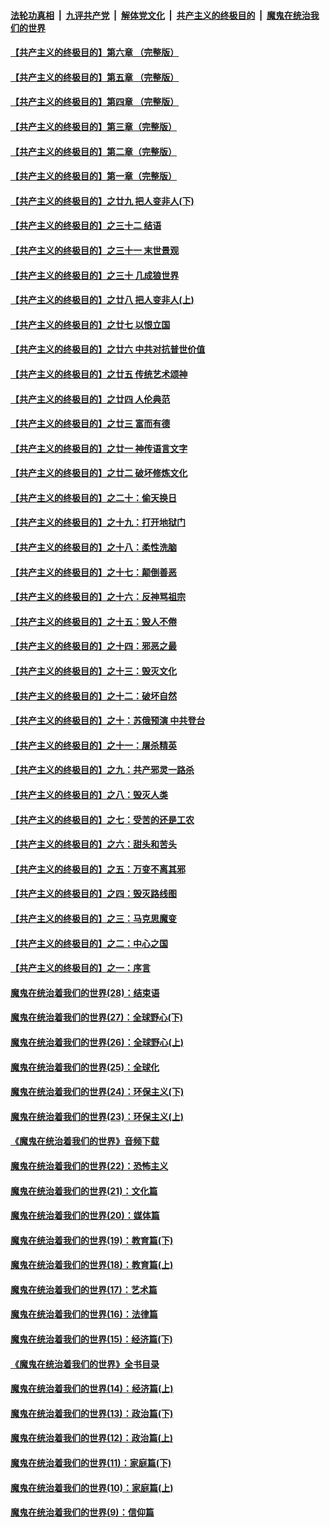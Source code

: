 ####  [法轮功真相](../../../../basic/blob/master/README.md?t=01212252) &nbsp;|&nbsp; [九评共产党](../../../../9ping.md/blob/master/README.md?t=01212252) &nbsp;|&nbsp; [解体党文化](../../../../jtdwh.md/blob/master/README.md?t=01212252)  &nbsp;|&nbsp; [共产主义的终极目的](../../../../gczydzjmd.md/blob/master/README.md?t=01212252) &nbsp;|&nbsp; [魔鬼在统治我们的世界](../../../../mgztzwmdsj.md/blob/master/README.md?t=01212252) 

#### [【共产主义的终极目的】第六章 （完整版）](../pages/nsc422/n11428913.md?t=01212252) 

#### [【共产主义的终极目的】第五章 （完整版）](../pages/nsc422/n11428912.md?t=01212252) 

#### [【共产主义的终极目的】第四章 （完整版）](../pages/nsc422/n11428907.md?t=01212252) 

#### [【共产主义的终极目的】第三章（完整版）](../pages/nsc422/n11428848.md?t=01212252) 

#### [【共产主义的终极目的】第二章（完整版）](../pages/nsc422/n11428831.md?t=01212252) 

#### [【共产主义的终极目的】第一章（完整版）](../pages/nsc422/n11417651.md?t=01212252) 

#### [【共产主义的终极目的】之廿九 把人变非人(下)](../pages/nsc422/n11344140.md?t=01212252) 

#### [【共产主义的终极目的】之三十二 结语](../pages/nsc422/n11360535.md?t=01212252) 

#### [【共产主义的终极目的】之三十一 末世景观](../pages/nsc422/n11351129.md?t=01212252) 

#### [【共产主义的终极目的】之三十 几成狼世界](../pages/nsc422/n11348280.md?t=01212252) 

#### [【共产主义的终极目的】之廿八 把人变非人(上)](../pages/nsc422/n11340492.md?t=01212252) 

#### [【共产主义的终极目的】之廿七 以恨立国](../pages/nsc422/n11336944.md?t=01212252) 

#### [【共产主义的终极目的】之廿六 中共对抗普世价值](../pages/nsc422/n11324785.md?t=01212252) 

#### [【共产主义的终极目的】之廿五 传统艺术颂神](../pages/nsc422/n11296396.md?t=01212252) 

#### [【共产主义的终极目的】之廿四 人伦典范](../pages/nsc422/n11296397.md?t=01212252) 

#### [【共产主义的终极目的】之廿三 富而有德](../pages/nsc422/n11283598.md?t=01212252) 

#### [【共产主义的终极目的】之廿一 神传语言文字](../pages/nsc422/n11263265.md?t=01212252) 

#### [【共产主义的终极目的】之廿二 破坏修炼文化](../pages/nsc422/n11245728.md?t=01212252) 

#### [【共产主义的终极目的】之二十：偷天换日](../pages/nsc422/n11238846.md?t=01212252) 

#### [【共产主义的终极目的】之十九：打开地狱门](../pages/nsc422/n11206376.md?t=01212252) 

#### [【共产主义的终极目的】之十八：柔性洗脑](../pages/nsc422/n11199994.md?t=01212252) 

#### [【共产主义的终极目的】之十七：颠倒善恶](../pages/nsc422/n11179782.md?t=01212252) 

#### [【共产主义的终极目的】之十六：反神骂祖宗](../pages/nsc422/n11166798.md?t=01212252) 

#### [【共产主义的终极目的】之十五：毁人不倦](../pages/nsc422/n11166792.md?t=01212252) 

#### [【共产主义的终极目的】之十四：邪恶之最](../pages/nsc422/n11150249.md?t=01212252) 

#### [【共产主义的终极目的】之十三：毁灭文化](../pages/nsc422/n11135227.md?t=01212252) 

#### [【共产主义的终极目的】之十二：破坏自然](../pages/nsc422/n11135214.md?t=01212252) 

#### [【共产主义的终极目的】之十：苏俄预演 中共登台](../pages/nsc422/n11118424.md?t=01212252) 

#### [【共产主义的终极目的】之十一：屠杀精英](../pages/nsc422/n11118442.md?t=01212252) 

#### [【共产主义的终极目的】之九：共产邪灵一路杀](../pages/nsc422/n11114139.md?t=01212252) 

#### [【共产主义的终极目的】之八：毁灭人类](../pages/nsc422/n11108503.md?t=01212252) 

#### [【共产主义的终极目的】之七：受苦的还是工农](../pages/nsc422/n11101809.md?t=01212252) 

#### [【共产主义的终极目的】之六：甜头和苦头](../pages/nsc422/n11096971.md?t=01212252) 

#### [【共产主义的终极目的】之五：万变不离其邪](../pages/nsc422/n11091285.md?t=01212252) 

#### [【共产主义的终极目的】之四：毁灭路线图](../pages/nsc422/n11086284.md?t=01212252) 

#### [【共产主义的终极目的】之三：马克思魔变](../pages/nsc422/n11061941.md?t=01212252) 

#### [【共产主义的终极目的】之二：中心之国](../pages/nsc422/n11047728.md?t=01212252) 

#### [【共产主义的终极目的】之一：序言](../pages/nsc422/n11086077.md?t=01212252) 

#### [魔鬼在统治着我们的世界(28)：结束语](../pages/nsc422/n10936246.md?t=01212252) 

#### [魔鬼在统治着我们的世界(27)：全球野心(下)](../pages/nsc422/n10928319.md?t=01212252) 

#### [魔鬼在统治着我们的世界(26)：全球野心(上)](../pages/nsc422/n10900318.md?t=01212252) 

#### [魔鬼在统治着我们的世界(25)：全球化](../pages/nsc422/n10788205.md?t=01212252) 

#### [魔鬼在统治着我们的世界(24)：环保主义(下)](../pages/nsc422/n10695307.md?t=01212252) 

#### [魔鬼在统治着我们的世界(23)：环保主义(上)](../pages/nsc422/n10688613.md?t=01212252) 

#### [《魔鬼在统治着我们的世界》音频下载](../pages/nsc422/n10635553.md?t=01212252) 

#### [魔鬼在统治着我们的世界(22)：恐怖主义](../pages/nsc422/n10614727.md?t=01212252) 

#### [魔鬼在统治着我们的世界(21)：文化篇](../pages/nsc422/n10597706.md?t=01212252) 

#### [魔鬼在统治着我们的世界(20)：媒体篇](../pages/nsc422/n10586579.md?t=01212252) 

#### [魔鬼在统治着我们的世界(19)：教育篇(下)](../pages/nsc422/n10564808.md?t=01212252) 

#### [魔鬼在统治着我们的世界(18)：教育篇(上)](../pages/nsc422/n10526970.md?t=01212252) 

#### [魔鬼在统治着我们的世界(17)：艺术篇](../pages/nsc422/n10499093.md?t=01212252) 

#### [魔鬼在统治着我们的世界(16)：法律篇](../pages/nsc422/n10485969.md?t=01212252) 

#### [魔鬼在统治着我们的世界(15)：经济篇(下)](../pages/nsc422/n10469975.md?t=01212252) 

#### [《魔鬼在统治着我们的世界》全书目录](../pages/nsc422/n10464261.md?t=01212252) 

#### [魔鬼在统治着我们的世界(14)：经济篇(上)](../pages/nsc422/n10457370.md?t=01212252) 

#### [魔鬼在统治着我们的世界(13)：政治篇(下)](../pages/nsc422/n10448270.md?t=01212252) 

#### [魔鬼在统治着我们的世界(12)：政治篇(上)](../pages/nsc422/n10444576.md?t=01212252) 

#### [魔鬼在统治着我们的世界(11)：家庭篇(下)](../pages/nsc422/n10440961.md?t=01212252) 

#### [魔鬼在统治着我们的世界(10)：家庭篇(上)](../pages/nsc422/n10435448.md?t=01212252) 

#### [魔鬼在统治着我们的世界(9)：信仰篇](../pages/nsc422/n10432159.md?t=01212252) 

